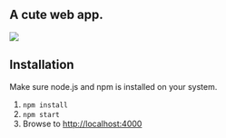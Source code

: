 ## A cute web app. 

<img src= "https://github.com/1dv525/ay222cn-examination-3/blob/master/img.PNG?raw=true">

## Installation
Make sure node.js and npm is installed on your system.

1. `npm install`
2. `npm start`
3. Browse to [http://localhost:4000](http://localhost:4000)
